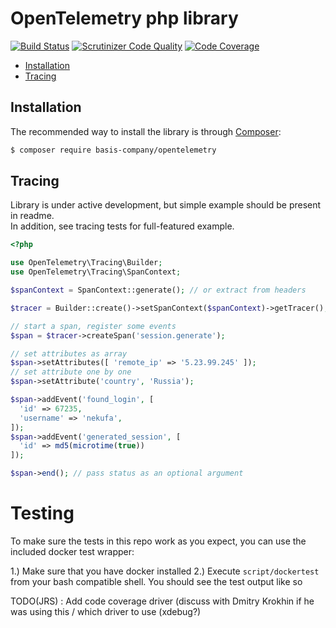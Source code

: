 # OpenTelemetry php library
[![Build Status](https://travis-ci.org/basis-company/opentelemetry-php.svg?branch=master)](https://travis-ci.org/basis-company/opentelemetry-php)
[![Scrutinizer Code Quality](https://scrutinizer-ci.com/g/basis-company/opentelemetry-php/badges/quality-score.png?b=master)](https://scrutinizer-ci.com/g/basis-company/opentelemetry-php/?branch=master)
[![Code Coverage](https://scrutinizer-ci.com/g/basis-company/opentelemetry-php/badges/coverage.png?b=master)](https://scrutinizer-ci.com/g/basis-company/opentelemetry-php/?branch=master)

- [Installation](#installation)
- [Tracing](#tracing)

## Installation
The recommended way to install the library is through [Composer](http://getcomposer.org):
```bash
$ composer require basis-company/opentelemetry
```

## Tracing
Library is under active development, but simple example should be present in readme.  
In addition, see tracing tests for full-featured example.
```php
<?php

use OpenTelemetry\Tracing\Builder;
use OpenTelemetry\Tracing\SpanContext;

$spanContext = SpanContext::generate(); // or extract from headers

$tracer = Builder::create()->setSpanContext($spanContext)->getTracer();

// start a span, register some events
$span = $tracer->createSpan('session.generate');

// set attributes as array
$span->setAttributes([ 'remote_ip' => '5.23.99.245' ]);
// set attribute one by one
$span->setAttribute('country', 'Russia');

$span->addEvent('found_login', [
  'id' => 67235,
  'username' => 'nekufa',
]);
$span->addEvent('generated_session', [
  'id' => md5(microtime(true))
]);

$span->end(); // pass status as an optional argument
```

# Testing
To make sure the tests in this repo work as you expect, you can use the included docker test wrapper:

1.)  Make sure that you have docker installed
2.)  Execute `script/dockertest` from your bash compatible shell.  You should see the test output like so

TODO(JRS) : Add code coverage driver (discuss with Dmitry Krokhin if he was using this / which driver to use (xdebug?)

